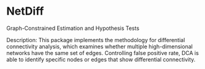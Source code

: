 # NetDiff
Graph-Constrained Estimation and Hypothesis Tests


Description: This package implements the methodology for differential connectivity analysis, which examines whether multiple high-dimensional networks have the same set of edges. Controlling false positive rate, DCA is able to identify specific nodes or edges that show differential connectivity.
